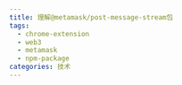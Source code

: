 ```yaml
---
title: 理解@metamask/post-message-stream包
tags:
  - chrome-extension
  - web3
  - metamask
  - npm-package
categories: 技术
---
```

